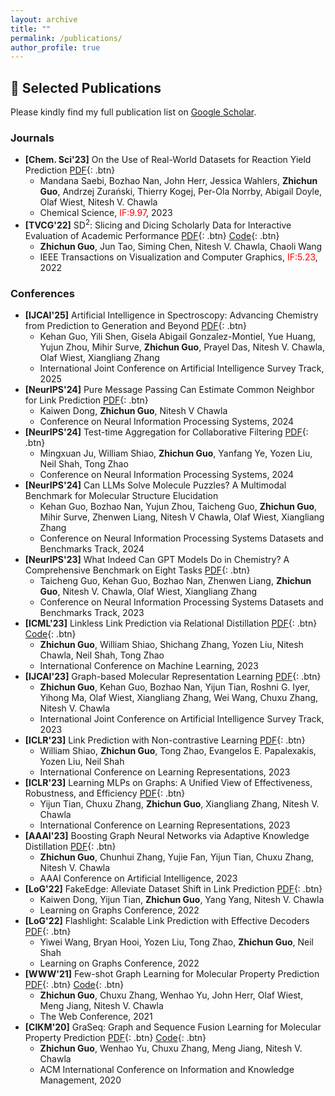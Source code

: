 ```yaml
---
layout: archive
title: ""
permalink: /publications/
author_profile: true
---
```

## 📖 **Selected Publications**
Please kindly find my full publication list on [Google Scholar](https://scholar.google.com/citations?user=BOFfWR0AAAAJ&hl=en&oi=ao).
### **Journals**
- **[Chem. Sci'23]** On the Use of Real-World Datasets for Reaction Yield Prediction [PDF](https://pubs.rsc.org/en/content/articlepdf/2023/sc/d2sc06041h){: .btn} 
  + Mandana Saebi, Bozhao Nan, John Herr, Jessica Wahlers, **Zhichun Guo**, Andrzej Zurański, Thierry Kogej, Per-Ola Norrby, Abigail Doyle, Olaf Wiest, Nitesh V. Chawla
  + Chemical Science, <span style="color:red">IF:9.97</span>, 2023
- **[TVCG'22]** SD$^2$: Slicing and Dicing Scholarly Data for Interactive Evaluation of Academic Performance [PDF](https://arxiv.org/pdf/2203.12671.pdf){: .btn} [Code](https://github.com/zhichunguo/SD2){: .btn}
  + **Zhichun Guo**, Jun Tao, Siming Chen, Nitesh V. Chawla, Chaoli Wang
  + IEEE Transactions on Visualization and Computer Graphics, <span style="color:red">IF:5.23</span>, 2022

### **Conferences**
- **[IJCAI'25]** Artificial Intelligence in Spectroscopy: Advancing Chemistry from Prediction to Generation and Beyond [PDF](https://arxiv.org/pdf/2502.09897){: .btn}
  + Kehan Guo, Yili Shen, Gisela Abigail Gonzalez-Montiel, Yue Huang, Yujun Zhou, Mihir Surve, **Zhichun Guo**, Prayel Das, Nitesh V. Chawla, Olaf Wiest, Xiangliang Zhang
  + International Joint Conference on Artificial Intelligence Survey Track, 2025
- **[NeurIPS'24]** Pure Message Passing Can Estimate Common Neighbor for Link Prediction [PDF](https://arxiv.org/pdf/2309.00976){: .btn}
  + Kaiwen Dong, **Zhichun Guo**, Nitesh V Chawla
  + Conference on Neural Information Processing Systems, 2024
- **[NeurIPS'24]** Test-time Aggregation for Collaborative Filtering [PDF](https://arxiv.org/pdf/2404.08660){: .btn}
  + Mingxuan Ju, William Shiao, **Zhichun Guo**, Yanfang Ye, Yozen Liu, Neil Shah, Tong Zhao
  + Conference on Neural Information Processing Systems, 2024
- **[NeurIPS'24]** Can LLMs Solve Molecule Puzzles? A Multimodal Benchmark for Molecular Structure Elucidation 
  + Kehan Guo, Bozhao Nan, Yujun Zhou, Taicheng Guo, **Zhichun Guo**, Mihir Surve, Zhenwen Liang, Nitesh V Chawla, Olaf Wiest, Xiangliang Zhang
  + Conference on Neural Information Processing Systems Datasets and Benchmarks Track, 2024
- **[NeurIPS'23]** What Indeed Can GPT Models Do in Chemistry? A Comprehensive Benchmark on Eight Tasks [PDF](https://arxiv.org/pdf/2305.18365.pdf){: .btn}
  + Taicheng Guo, Kehan Guo, Bozhao Nan, Zhenwen Liang, **Zhichun Guo**, Nitesh V. Chawla, Olaf Wiest, Xiangliang Zhang
  + Conference on Neural Information Processing Systems Datasets and Benchmarks Track, 2023
- **[ICML'23]** Linkless Link Prediction via Relational Distillation [PDF](https://arxiv.org/pdf/2210.05801.pdf){: .btn} [Code](https://github.com/snap-research/linkless-link-prediction){: .btn}
  + **Zhichun Guo**, William Shiao, Shichang Zhang, Yozen Liu, Nitesh Chawla, Neil Shah, Tong Zhao
  + International Conference on Machine Learning, 2023
- **[IJCAI'23]** Graph-based Molecular Representation Learning [PDF](https://arxiv.org/pdf/2207.04869.pdf){: .btn}
  + **Zhichun Guo**, Kehan Guo, Bozhao Nan, Yijun Tian, Roshni G. Iyer, Yihong Ma, Olaf Wiest, Xiangliang Zhang, Wei Wang, Chuxu Zhang, Nitesh V. Chawla
  + International Joint Conference on Artificial Intelligence Survey Track, 2023
- **[ICLR'23]** Link Prediction with Non-contrastive Learning [PDF](https://arxiv.org/pdf/2211.14394.pdf){: .btn}
  + William Shiao, **Zhichun Guo**, Tong Zhao, Evangelos E. Papalexakis, Yozen Liu, Neil Shah
  + International Conference on Learning Representations, 2023
- **[ICLR'23]** Learning MLPs on Graphs: A Unified View of Effectiveness, Robustness, and Efficiency [PDF](https://openreview.net/pdf?id=Cs3r5KLdoj){: .btn}
  + Yijun Tian, Chuxu Zhang, **Zhichun Guo**, Xiangliang Zhang, Nitesh V. Chawla
  + International Conference on Learning Representations, 2023
- **[AAAI'23]** Boosting Graph Neural Networks via Adaptive Knowledge Distillation [PDF](https://arxiv.org/pdf/2210.05920.pdf){: .btn}
  + **Zhichun Guo**, Chunhui Zhang, Yujie Fan, Yijun Tian, Chuxu Zhang, Nitesh V. Chawla
  + AAAI Conference on Artificial Intelligence, 2023
- **[LoG'22]** FakeEdge: Alleviate Dataset Shift in Link Prediction [PDF](https://openreview.net/pdf?id=QDN0jSXuvtX){: .btn}
  + Kaiwen Dong, Yijun Tian, **Zhichun Guo**, Yang Yang, Nitesh V. Chawla
  + Learning on Graphs Conference, 2022
- **[LoG'22]** Flashlight: Scalable Link Prediction with Effective Decoders [PDF](https://openreview.net/pdf?id=-H-AKyXZnHn){: .btn}
  + Yiwei Wang, Bryan Hooi, Yozen Liu, Tong Zhao, **Zhichun Guo**, Neil Shah
  + Learning on Graphs Conference, 2022
- **[WWW'21]** Few-shot Graph Learning for Molecular Property Prediction [PDF](https://dl.acm.org/doi/abs/10.1145/3442381.3450112?casa_token=abDoUPPH8vwAAAAA%3AJ-RP6glR9pIbvqzqrZHpdAedFjj4kcejXf_VyJ-aGLQh0dMy8F3zKdl7GHuOV5l0N1Ij6cyFZtAqTQ){: .btn} [Code](https://github.com/zhichunguo/Meta-MGNN){: .btn}
  + **Zhichun Guo**, Chuxu Zhang, Wenhao Yu, John Herr, Olaf Wiest, Meng Jiang, Nitesh V. Chawla
  + The Web Conference, 2021
- **[CIKM'20]** GraSeq: Graph and Sequence Fusion Learning for Molecular Property Prediction [PDF](https://dl.acm.org/doi/abs/10.1145/3340531.3411981){: .btn} [Code](https://github.com/zhichunguo/GraSeq){: .btn}
  + **Zhichun Guo**, Wenhao Yu, Chuxu Zhang, Meng Jiang, Nitesh V. Chawla
  + ACM International Conference on Information and Knowledge Management, 2020

<!-- {% if author.googlescholar %}
  You can also find my articles on <u><a href="{{author.googlescholar}}">my Google Scholar profile</a>.</u>
{% endif %}

{% include base_path %}

{% for post in site.publications reversed %}
  {% include archive-single.html %}
{% endfor %} -->

